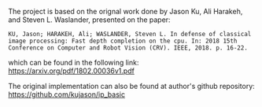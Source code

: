 The project is based on the orignal work done by Jason Ku, Ali Harakeh, and Steven L. Waslander, presented on the paper:

````
KU, Jason; HARAKEH, Ali; WASLANDER, Steven L. In defense of classical image processing: Fast depth completion on the cpu. In: 2018 15th Conference on Computer and Robot Vision (CRV). IEEE, 2018. p. 16-22.
````
which can be found in the following link: https://arxiv.org/pdf/1802.00036v1.pdf

The original implementation can also be found at author's github repository: https://github.com/kujason/ip_basic